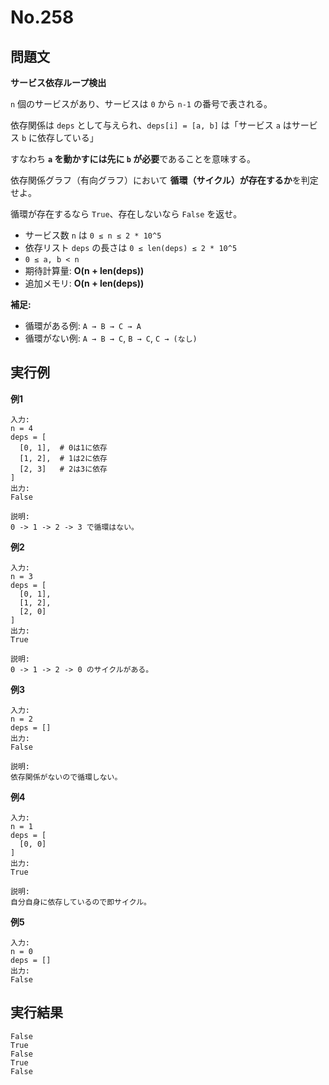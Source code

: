 # No.258

## 問題文

**サービス依存ループ検出**

`n` 個のサービスがあり、サービスは `0` から `n-1` の番号で表される。

依存関係は `deps` として与えられ、`deps[i] = [a, b]` は「サービス `a` はサービス `b` に依存している」

すなわち **`a` を動かすには先に `b` が必要**であることを意味する。

依存関係グラフ（有向グラフ）において **循環（サイクル）が存在するか**を判定せよ。

循環が存在するなら `True`、存在しないなら `False` を返せ。

* サービス数 `n` は `0 ≤ n ≤ 2 * 10^5`
* 依存リスト `deps` の長さは `0 ≤ len(deps) ≤ 2 * 10^5`
* `0 ≤ a, b < n`
* 期待計算量: **O(n + len(deps))**
* 追加メモリ: **O(n + len(deps))**

**補足:**

* 循環がある例: `A → B → C → A`
* 循環がない例: `A → B → C`, `B → C`, `C → (なし)`

## 実行例

**例1**

```
入力:
n = 4
deps = [
  [0, 1],  # 0は1に依存
  [1, 2],  # 1は2に依存
  [2, 3]   # 2は3に依存
]
出力:
False

説明:
0 -> 1 -> 2 -> 3 で循環はない。
```

**例2**

```
入力:
n = 3
deps = [
  [0, 1],
  [1, 2],
  [2, 0]
]
出力:
True

説明:
0 -> 1 -> 2 -> 0 のサイクルがある。
```

**例3**

```
入力:
n = 2
deps = []
出力:
False

説明:
依存関係がないので循環しない。
```

**例4**

```
入力:
n = 1
deps = [
  [0, 0]
]
出力:
True

説明:
自分自身に依存しているので即サイクル。
```

**例5**

```
入力:
n = 0
deps = []
出力:
False
```

## 実行結果

```
False
True
False
True
False
```
